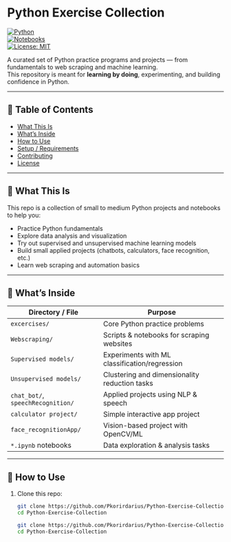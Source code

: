 # Python Exercise Collection

[![Python](https://img.shields.io/badge/Python-3.7%2B-blue.svg)](https://www.python.org/)  
[![Notebooks](https://img.shields.io/badge/Jupyter-Notebooks-orange.svg)](https://jupyter.org/)  
[![License: MIT](https://img.shields.io/badge/License-MIT-green.svg)](LICENSE)

A curated set of Python practice programs and projects — from fundamentals to web scraping and machine learning.  
This repository is meant for **learning by doing**, experimenting, and building confidence in Python.

---

## 📂 Table of Contents

- [What This Is](#-what-this-is)  
- [What’s Inside](#-whats-inside)  
- [How to Use](#-how-to-use)  
- [Setup / Requirements](#-setup--requirements)  
- [Contributing](#-contributing)  
- [License](#-license)  

---

## 📌 What This Is

This repo is a collection of small to medium Python projects and notebooks to help you:

- Practice Python fundamentals  
- Explore data analysis and visualization  
- Try out supervised and unsupervised machine learning models  
- Build small applied projects (chatbots, calculators, face recognition, etc.)  
- Learn web scraping and automation basics  

---

## 📂 What’s Inside

| Directory / File                  | Purpose |
|----------------------------------|---------|
| `excercises/`                    | Core Python practice problems |
| `Webscraping/`                   | Scripts & notebooks for scraping websites |
| `Supervised models/`             | Experiments with ML classification/regression |
| `Unsupervised models/`           | Clustering and dimensionality reduction tasks |
| `chat_bot/`, `speechRecognition/`| Applied projects using NLP & speech |
| `calculator project/`            | Simple interactive app project |
| `face_recognitionApp/`           | Vision-based project with OpenCV/ML |
| `*.ipynb` notebooks              | Data exploration & analysis tasks |

---

## 🚀 How to Use

1. Clone this repo:
   ```bash
   git clone https://github.com/Pkorirdarius/Python-Exercise-Collection.git
   cd Python-Exercise-Collection
   
   git clone https://github.com/Pkorirdarius/Python-Exercise-Collection.git
   cd Python-Exercise-Collection
